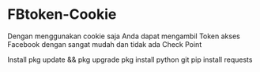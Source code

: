 # FBtoken-Cookie
Dengan menggunakan cookie saja Anda dapat mengambil Token akses Facebook dengan sangat mudah dan tidak ada Check Point

Install
pkg update && pkg upgrade
pkg install python git
pip install requests
